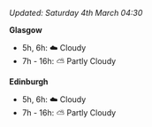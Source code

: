*Updated: Saturday 4th March 04:30*

**Glasgow**

* 5h, 6h: :cloud: Cloudy
* 7h - 16h: :partly_sunny: Partly Cloudy

**Edinburgh**

* 5h, 6h: :cloud: Cloudy
* 7h - 16h: :partly_sunny: Partly Cloudy
